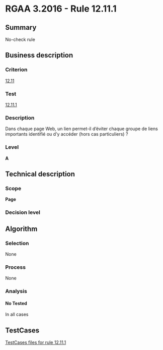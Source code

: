 # RGAA 3.2016 - Rule 12.11.1

## Summary
No-check rule


## Business description

### Criterion
[12.11](http://references.modernisation.gouv.fr/rgaa-accessibilite/criteres.html#crit-12-11)

### Test
[12.11.1](http://references.modernisation.gouv.fr/rgaa-accessibilite/criteres.html#test-12-11-1)

### Description
Dans chaque page Web, un lien permet-il d’éviter chaque groupe de liens importants identifié ou d’y accéder (hors cas particuliers) ?

### Level
**A**


## Technical description

### Scope
**Page**

### Decision level


## Algorithm

### Selection
None

### Process
None

### Analysis

#### No Tested
In all cases


##  TestCases

[TestCases files for rule 12.11.1](https://github.com/Asqatasun/Asqatasun/tree/RGAA_3.2016/rules/rules-rgaa3.2016/src/test/resources/testcases/rgaa32016/Rgaa32016Rule121101/)


